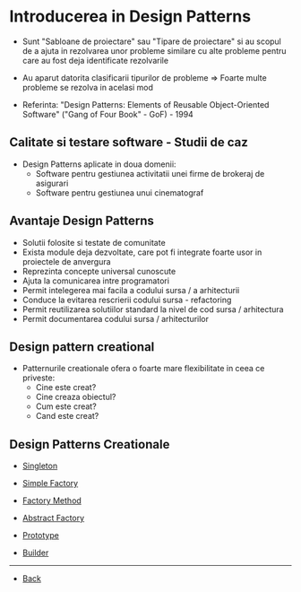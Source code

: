 # Introducerea in Design Patterns

- Sunt "Sabloane de proiectare" sau "Tipare de proiectare" si au scopul de a ajuta in rezolvarea unor probleme similare cu alte probleme pentru care au fost deja identificate rezolvarile

- Au aparut datorita clasificarii tipurilor de probleme => Foarte multe probleme se rezolva in acelasi mod

- Referinta: "Design Patterns: Elements of Reusable Object-Oriented Software" ("Gang of Four Book" - GoF) - 1994

## Calitate si testare software - Studii de caz

- Design Patterns aplicate in doua domenii:
  - Software pentru gestiunea activitatii unei firme de brokeraj de asigurari
  - Software pentru gestiunea unui cinematograf

## Avantaje Design Patterns

- Solutii folosite si testate de comunitate
- Exista module deja dezvoltate, care pot fi integrate foarte usor in proiectele de anvergura
- Reprezinta concepte universal cunoscute
- Ajuta la comunicarea intre programatori
- Permit intelegerea mai facila a codului sursa / a arhitecturii
- Conduce la evitarea rescrierii codului sursa - refactoring
- Permit reutilizarea solutiilor standard la nivel de cod sursa / arhitectura
- Permit documentarea codului sursa / arhitecturilor

## Design pattern creational

- Patternurile creationale ofera o foarte mare flexibilitate in ceea ce priveste:
  - Cine este creat?
  - Cine creaza obiectul?
  - Cum este creat?
  - Cand este creat?

## Design Patterns Creationale

- [Singleton](Singleton(2).md)

- [Simple Factory](Factory(3).md)

- [Factory Method](FactoryMethod(4).md)

- [Abstract Factory](FactoryAbstract.md)

- [Prototype](Prototype(6).md)

- [Builder](Builder(7).md)

---

- [Back](../../README.md)
